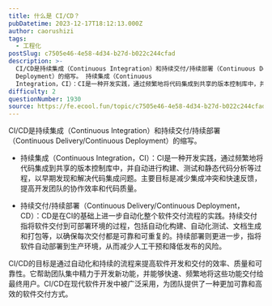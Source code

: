 ```yaml
---
title: 什么是 CI/CD？
pubDatetime: 2023-12-17T18:12:13.000Z
author: caorushizi
tags:
  - 工程化
postSlug: c7505e46-4e58-4d34-b27d-b022c244cfad
description: >-
  CI/CD是持续集成（Continuous Integration）和持续交付/持续部署（Continuous Delivery/Continuous
  Deployment）的缩写。 持续集成（Continuous
  Integration，CI）：CI是一种开发实践，通过频繁地将代码集成到共享的版本控制库中，并自动进行构建、测试和静态代码分析等过程，以早期发现和解决代码集成问题。主要目标是减少集成
difficulty: 2
questionNumber: 1930
source: https://fe.ecool.fun/topic/c7505e46-4e58-4d34-b27d-b022c244cfad
---
```


CI/CD是持续集成（Continuous Integration）和持续交付/持续部署（Continuous Delivery/Continuous Deployment）的缩写。

- 持续集成（Continuous Integration，CI）：CI是一种开发实践，通过频繁地将代码集成到共享的版本控制库中，并自动进行构建、测试和静态代码分析等过程，以早期发现和解决代码集成问题。主要目标是减少集成冲突和快速反馈，提高开发团队的协作效率和代码质量。

- 持续交付/持续部署（Continuous Delivery/Continuous Deployment，CD）：CD是在CI的基础上进一步自动化整个软件交付流程的实践。持续交付指将软件交付到可部署环境的过程，包括自动化构建、自动化测试、文档生成和打包等，以确保每次交付都是可靠和可重复的。持续部署则更进一步，指将软件自动部署到生产环境，从而减少人工干预和降低发布的风险。

CI/CD的目标是通过自动化和持续的流程来提高软件开发和交付的效率、质量和可靠性。它帮助团队集中精力于开发新功能，并能够快速、频繁地将这些功能交付给最终用户。CI/CD在现代软件开发中被广泛采用，为团队提供了一种更加可靠和高效的软件交付方式。
